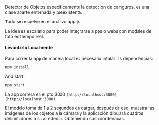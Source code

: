 Detector de Objetos especificamente la deteccion de camguros, es una clase aparte entrenada y preexistente.

Todo se resuelve en el archivo app.js

La idea es escalarlo para poder integrarse a pps o webs con modales de foto en tiempo real.

#### Levantarlo Localmente
Para correr la app de manera local es necesario intalar las dependencias:

```
npm install
```

And start:

```
npm start
```

La app correra en el pto 3000 `[http://localhost:3000](http://localhost:3000)`


El modelo toma de 1 a 2 segundos en cargar, después de eso, muestra las imágenes de los objetos a la cámara y la aplicación dibujará cuadros delimitadores a su alrededor. Obteniendo sus coordenadas.
